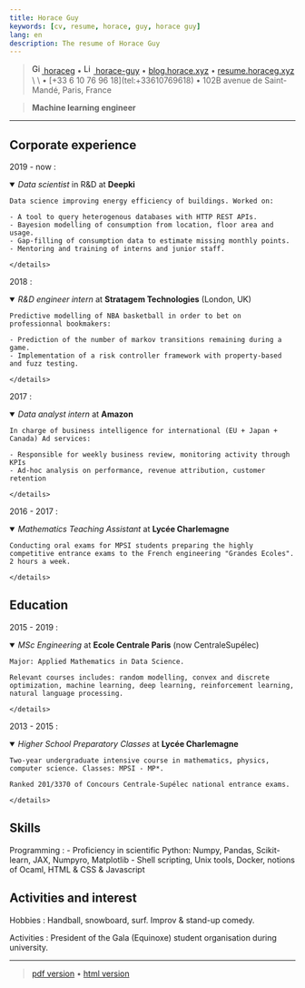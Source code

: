 ```yaml
---
title: Horace Guy
keywords: [cv, resume, horace, guy, horace guy]
lang: en
description: The resume of Horace Guy
---
```


> <a href="https://github.com/horaceg" target="_blank" rel="noopener">
> <img src="https://upload.wikimedia.org/wikipedia/commons/9/91/Octicons-mark-github.svg" height="17px" width="17px" alt="Github logo">
> horaceg</a>
> • 
> <a href="https://linkedin.com/in/horace-guy" target="_blank" rel="noopener">
> <img src="https://cdn-icons-png.flaticon.com/512/174/174857.png" height="17px" width="17px" alt="Linkedin logo"> 
> horace-guy</a>
> • 
> <a href="https://blog.horaceg.xyz" target="_blank" rel="noopener">
> blog.horace.xyz</a>
> • 
> <a href="https://resume.horaceg.xyz" target="_blank">
> resume.horaceg.xyz</a>
> \
> \
> <horace.guy.k@gmail.com> • [+33 6 10 76 96 18](tel:+33610769618)
> • 102B avenue de Saint-Mandé, Paris, France

<!-- ---- -->

> **Machine learning engineer**

----

## Corporate experience


2019 - now
:   <details open><summary>*Data scientist* in R&D at **Deepki**</summary>
    
    Data science improving energy efficiency of buildings. Worked on:
    
    - A tool to query heterogenous databases with HTTP REST APIs.
    - Bayesion modelling of consumption from location, floor area and usage.
    - Gap-filling of consumption data to estimate missing monthly points.
    - Mentoring and training of interns and junior staff. 

    </details>

2018
:   <details open><summary>*R&D engineer intern* at **Stratagem Technologies** (London, UK)</summary>

    Predictive modelling of NBA basketball in order to bet on professionnal bookmakers:

    - Prediction of the number of markov transitions remaining during a game.
    - Implementation of a risk controller framework with property-based and fuzz testing.

    </details>

2017
:   <details open> <summary>*Data analyst intern* at **Amazon**</summary>

    In charge of business intelligence for international (EU + Japan + Canada) Ad services:

    - Responsible for weekly business review, monitoring activity through KPIs
    - Ad-hoc analysis on performance, revenue attribution, customer retention

    </details>

2016 - 2017
:   <details open><summary>*Mathematics Teaching Assistant* at **Lycée Charlemagne**</summary>

    Conducting oral exams for MPSI students preparing the highly competitive entrance exams to the French engineering "Grandes Ecoles". 2 hours a week.

    </details>

## Education

2015 - 2019
:   <details open><summary>*MSc Engineering* at **Ecole Centrale Paris** (now CentraleSupélec)</summary>

    Major: Applied Mathematics in Data Science.

    Relevant courses includes: random modelling, convex and discrete optimization, machine learning, deep learning, reinforcement learning, natural language processing.

    </details>

2013 - 2015
:   <details open><summary>*Higher School Preparatory Classes* at **Lycée Charlemagne**</summary>

    Two-year undergraduate intensive course in mathematics, physics, computer science. Classes: MPSI - MP*.

    Ranked 201/3370 of Concours Centrale-Supélec national entrance exams.

    </details>

## Skills

Programming
:   - Proficiency in scientific Python: Numpy, Pandas, Scikit-learn, JAX, Numpyro, Matplotlib
    - Shell scripting, Unix tools, Docker, notions of Ocaml, HTML & CSS & Javascript

## Activities and interest

Hobbies
:   Handball, snowboard, surf. Improv & stand-up comedy.

Activities
:   President of the Gala (Equinoxe) student organisation during university.

----

> [pdf version](https://resume.horaceg.xyz/horace_guy.pdf) •
> [html version](https://resume.horaceg.xyz)

